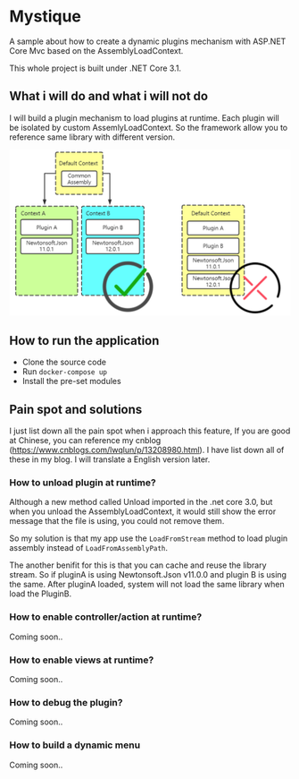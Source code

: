 # Mystique
A sample about how to create a dynamic plugins mechanism with ASP.NET Core Mvc based on the AssemblyLoadContext.

This whole project is built under .NET Core 3.1. 

## What i will do and what i will not do
I will build a plugin mechanism to load plugins at runtime. Each plugin will be isolated by custom AssemlyLoadContext. So the framework allow you to reference same library with different version.

![](./doc/images/load_way.png)

## How to run the application
 - Clone the source code
 - Run `docker-compose up`
-  Install the pre-set modules


## Pain spot and solutions
I just list down all the pain spot when i approach this feature, If you are good at Chinese, you can reference my cnblog (https://www.cnblogs.com/lwqlun/p/13208980.html). I have list down all of these in my blog. I will translate a English version later.

### How to unload plugin at runtime?
Although a new method called Unload imported in the .net core 3.0, but when you unload the AssemblyLoadContext, it would still show the error message that the file is using, you could not remove them. 

So my solution is that my app use the `LoadFromStream` method to load plugin assembly instead of `LoadFromAssemblyPath`.

The another benifit for this is that you can cache and reuse the library stream. So if pluginA is using Newtonsoft.Json v11.0.0 and plugin B is using the same. After pluginA loaded, system will not load the same library when load the PluginB. 



### How to enable controller/action at runtime?
Coming soon..

### How to enable views at runtime?
Coming soon..

### How to debug the plugin?
Coming soon..

### How to build a dynamic menu
Coming soon..

